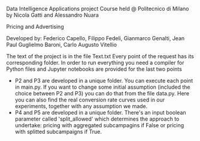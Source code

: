 Data Intelligence Applications project 
Course held @ Politecnico di Milano by Nicola Gatti and Alessandro Nuara

Pricing and Advertising

Developed by:
Federico Capello, 
Filippo Fedeli, 
Gianmarco Genalti, 
Jean Paul Guglielmo Baroni, 
Carlo Augusto Vitellio


The text of the project is in the file Text.txt
Every point of the request has its corresponding folder.
In order to run everything you need a compiler for Python files and Jupyter notebooks are provided for the last two points

- P2 and P3 are developed in a unique folder. You can execute each point in main.py. 
If you want to change some initial assumption (included the choice between P2 and P3) you can do that from the file data.py. Here you can also find the real conversion rate curves used in our experiments, together with any assumption we made.
- P4 and P5 are developed in a unique folder. There's an input boolean parameter called 'split_allowed' which determines the approach to undertake: pricing with aggregated subcampagins if False or pricing with splitted subcampaigns if True.
